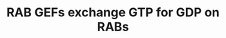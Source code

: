 ---
authors:
- ReactomeTeam
description: 'Human cells have more than 60 RAB proteins that are key regulators of
  intracellular membrane trafficking. These small GTPases contribute to trafficking
  specificity by localizing to the membranes of different organelles and interacting
  with effectors such as sorting adaptors, tethering factors, kinases, phosphatases
  and tubular-vesicular cargo (reviewed in Stenmark et al, 2009; Wandinger-Ness and
  Zerial, 2014; Zhen and Stenmark, 2015). <br><br>RAB localization depends on a number
  of factors including C-terminal prenylation, the sequence of upstream hypervariable
  regions and what nucleotide is bound, as well as interaction with RAB-interacting
  proteins (Chavrier et al, 1991; Ullrich et al, 1993; Soldati et al, 1994; Farnsworth
  et al, 1994; Seabra, 1996; Wu et al, 2010; reviewed in Stenmark, 2009; Wandinger-Ness
  and Zerial, 2014).  More recently, the activity of RAB GEFs has also been implicated
  in regulating the localization of RAB proteins (Blumer et al, 2103; Schoebel et
  al, 2009; Cabrera and Ungermann, 2013; reviewed in Barr, 2013; Zhen and Stenmark,
  2015)<br><br>In the active, GTP-bound form, RAB proteins are membrane-associated,
  while in the inactive GDP-bound form, RABs are extracted from the target membrane
  and exist in a soluble form in complex with GDP dissociation inhibitors (GDIs) (Ullrich
  et al, 1993; Soldati et al, 1994; Gavriljuk et al, 2013). Conversion between the
  inactive and active form relies on the activities of RAB guanine nucleotide exchange
  factors (GEFs) and GTPase activating proteins (GAPs) (Yoshimura et al, 2010; Wu
  et al, 2011; Pan et al, 2006; Frasa et al, 2012; reviewed in Stenmark, 2009; Wandinger-Ness
  and Zerial, 2014; Ishida et al, 2016).<br><br>Newly synthesized RABs are bound to
  a RAB escort protein, CHM (also known as REP1) or CHML (REP2) (Alexandrov et al,
  1994; Shen and Seabra, 1996). CHM/REP proteins are the substrate-binding component
  of the trimeric RAB geranylgeranyltransferase enzyme (GGTaseII) along with the two
  catalytic subunits RABGGTA and RABGGTB (reviewed in Gutkowska and Swiezewska, 2012;
  Palsuledesai and Distefano, 2015). REP proteins recruit the unmodified RAB in its
  GDP-bound state to the GGTase for sequential geranylgeranylation at one or two C-terminal
  cysteine residues (Alexandrov et al, 1994; Seabra et al 1996; Shen and Seabra, 1996;
  Baron and Seabra, 2008). After geranylation, CHM/REP proteins remain in complex
  with the geranylated RAB and escort it to its target membrane, where RAB activity
  is regulated by GAPs, GEFs, GDIs and membrane-bound GDI displacement factors (GDFs)
  (Sivars et al, 2003; reviewed in Stenmark, 2009; Wandinger-Ness and Zerial, 2014).<br><br>Unlike
  the RAB GAPS, which (to date) all contain a shared TBC domain, RAB GEFs are structurally
  diverse and range from monomeric to multisubunit complexes (reviewed in Fukuda et
  al, 2011; Frasa et al, 2012; Cherfils and Zeghouf, 2013; Ishida et al, 2016).  While
  many GEFs contain one of three conserved GEF domains identified to date  - the DENN
  (differentially expressed in normal and neoplastic cell) domain, the VPS9 domain
  and the SEC2 domain- other GEFs lack a conserved domain (reviewed in Ishida et al,
  2016). Based on sequence conservation and subunit organization, GEFs can be grouped
  into 6 general classes: the DENND-containing GEFs, the VPS9-containing GEFs (both
  monomeric), the SEC2-containing GEFs (homodimeric), heterodimeric GEF complexes
  such as RIC1:RGP1, the multisubunit TRAPPC GEF, and others (reviewed in Barr and
  Lambright, 2010; Marat et al, 2011; Ishida et al, 2016). GEFs for many RABs have
  still not been identified, however.  View original pathway at [http://www.reactome.org/PathwayBrowser/#DIAGRAM=8876198
  Reactome].'
last-edited: 2021-01-25
organisms:
- Homo sapiens
redirect_from:
- /index.php/Pathway:WP4070
- /instance/WP4070
schema-jsonld:
- '@context': https://schema.org/
  '@id': https://wikipathways.github.io/pathways/WP4070.html
  '@type': Dataset
  creator:
    '@type': Organization
    name: WikiPathways
  description: 'Human cells have more than 60 RAB proteins that are key regulators
    of intracellular membrane trafficking. These small GTPases contribute to trafficking
    specificity by localizing to the membranes of different organelles and interacting
    with effectors such as sorting adaptors, tethering factors, kinases, phosphatases
    and tubular-vesicular cargo (reviewed in Stenmark et al, 2009; Wandinger-Ness
    and Zerial, 2014; Zhen and Stenmark, 2015). <br><br>RAB localization depends on
    a number of factors including C-terminal prenylation, the sequence of upstream
    hypervariable regions and what nucleotide is bound, as well as interaction with
    RAB-interacting proteins (Chavrier et al, 1991; Ullrich et al, 1993; Soldati et
    al, 1994; Farnsworth et al, 1994; Seabra, 1996; Wu et al, 2010; reviewed in Stenmark,
    2009; Wandinger-Ness and Zerial, 2014).  More recently, the activity of RAB GEFs
    has also been implicated in regulating the localization of RAB proteins (Blumer
    et al, 2103; Schoebel et al, 2009; Cabrera and Ungermann, 2013; reviewed in Barr,
    2013; Zhen and Stenmark, 2015)<br><br>In the active, GTP-bound form, RAB proteins
    are membrane-associated, while in the inactive GDP-bound form, RABs are extracted
    from the target membrane and exist in a soluble form in complex with GDP dissociation
    inhibitors (GDIs) (Ullrich et al, 1993; Soldati et al, 1994; Gavriljuk et al,
    2013). Conversion between the inactive and active form relies on the activities
    of RAB guanine nucleotide exchange factors (GEFs) and GTPase activating proteins
    (GAPs) (Yoshimura et al, 2010; Wu et al, 2011; Pan et al, 2006; Frasa et al, 2012;
    reviewed in Stenmark, 2009; Wandinger-Ness and Zerial, 2014; Ishida et al, 2016).<br><br>Newly
    synthesized RABs are bound to a RAB escort protein, CHM (also known as REP1) or
    CHML (REP2) (Alexandrov et al, 1994; Shen and Seabra, 1996). CHM/REP proteins
    are the substrate-binding component of the trimeric RAB geranylgeranyltransferase
    enzyme (GGTaseII) along with the two catalytic subunits RABGGTA and RABGGTB (reviewed
    in Gutkowska and Swiezewska, 2012; Palsuledesai and Distefano, 2015). REP proteins
    recruit the unmodified RAB in its GDP-bound state to the GGTase for sequential
    geranylgeranylation at one or two C-terminal cysteine residues (Alexandrov et
    al, 1994; Seabra et al 1996; Shen and Seabra, 1996; Baron and Seabra, 2008). After
    geranylation, CHM/REP proteins remain in complex with the geranylated RAB and
    escort it to its target membrane, where RAB activity is regulated by GAPs, GEFs,
    GDIs and membrane-bound GDI displacement factors (GDFs) (Sivars et al, 2003; reviewed
    in Stenmark, 2009; Wandinger-Ness and Zerial, 2014).<br><br>Unlike the RAB GAPS,
    which (to date) all contain a shared TBC domain, RAB GEFs are structurally diverse
    and range from monomeric to multisubunit complexes (reviewed in Fukuda et al,
    2011; Frasa et al, 2012; Cherfils and Zeghouf, 2013; Ishida et al, 2016).  While
    many GEFs contain one of three conserved GEF domains identified to date  - the
    DENN (differentially expressed in normal and neoplastic cell) domain, the VPS9
    domain and the SEC2 domain- other GEFs lack a conserved domain (reviewed in Ishida
    et al, 2016). Based on sequence conservation and subunit organization, GEFs can
    be grouped into 6 general classes: the DENND-containing GEFs, the VPS9-containing
    GEFs (both monomeric), the SEC2-containing GEFs (homodimeric), heterodimeric GEF
    complexes such as RIC1:RGP1, the multisubunit TRAPPC GEF, and others (reviewed
    in Barr and Lambright, 2010; Marat et al, 2011; Ishida et al, 2016). GEFs for
    many RABs have still not been identified, however.  View original pathway at [http://www.reactome.org/PathwayBrowser/#DIAGRAM=8876198
    Reactome].'
  keywords:
  - 'TRAPPC9 '
  - ADP
  - GGC-RAB3A:GTP
  - GDP
  - RIC1:RGP1
  - 'GGC-RAB3A '
  - 'GGC-RAB39A '
  - 'GGC-RAB6B '
  - GGC-RAB6:GTP
  - 'DENND5A '
  - 'CCZ1B '
  - GGC-RAB35:GTP
  - 'DENND5B '
  - GGC-RAB10:GTP
  - 'DENND1B '
  - 'RIN1 '
  - 'TRAPPC2L '
  - RAB32,RAB38:GDP:GDIs,CHMs
  - 'GGC-RAB12 '
  - 'GGC-RAB13 '
  - 'DENND4A '
  - 'p-S472,S490-DENND3 '
  - 'TRAPPC8 '
  - 'CCZ1 '
  - 'p-T305,S472-AKT3 '
  - 'TRAPPC6B '
  - GGC-RAB31:GDP:GDIs,CHMs
  - GGC-RAB27:GDP:GDIs,CHMs
  - 'RAB3IP '
  - GGC-RAB39:GTP
  - GGC-RAB7:GTP
  - 'HPS4 '
  - 'TRAPPC11 '
  - p-2S DENND1A,
  - GTP
  - 'RGP1 '
  - GGC-RAB5:GDP:GDIs,CHMs
  - 'MADD '
  - 'CHM '
  - GDIs,CHMs
  - 'GTP '
  - 'GGC-RAB5C '
  - 'GGC-RAB10 '
  - 'GGC-RAB21 '
  - 'RABGEF1 '
  - p-T180,S317,S467,S556,S638,T575-ULK1
  - RAB21 GEFs
  - 'GGC-RAB1A '
  - MON1:CCZ1
  - 'RIC1 '
  - 'GGC-RAB7A '
  - TRAPPCs
  - GGC-RAB1:GTP
  - GGC-RAB10:GDP:GDIs,CHMs
  - 'p-T308,S473-AKT1 '
  - 'GAPVD1 '
  - 'GGC-RAB6A '
  - RAB3GAP1:RAB3GAP2
  - 'DENND2C '
  - GGC-RAB39:GDP:GDIs,CHMs
  - 'ALS2 '
  - RAB27:GTP
  - DENND6A,B
  - GGC-RAB6:GDP:GDIs,CHMs
  - RAB13 GEFs
  - 'DENND6B '
  - 'RIN2 '
  - 'TRAPPC12 '
  - 'ST5 '
  - 'GGC-RAB38 '
  - RAB31 GEFs
  - 'HPS1 '
  - GGC-RAB7:GDP:GDIs,CHMs
  - DENND4s
  - 'p-S536, S538 DENND1A '
  - GGC-RAB1:GDP:GDIs,CHMs
  - 'SBF2 '
  - GGC-RAB13:GDP:GDIs,CHMs
  - 'MON1B '
  - 'RIN3 '
  - GGC-RAB5:GTP
  - 'ALS2CL '
  - GGC-RAB14:GTP
  - GGC-RAB18:GDP:GDIs,CHMs
  - 'TRAPPC2 '
  - 'GGC-RAB5A '
  - 'TRAPPC13 '
  - 'TRAPPC5 '
  - DENND5A,B
  - 'GGC-RAB27A '
  - 'GGC-RAB39B '
  - GGC-RAB9:GDP:GDIs,CHMs
  - GGC-RAB35:GDP:GDIs,CHMs
  - 'GGC-RAB8B '
  - GGC-RAB21:GTP
  - 'DENND2A '
  - ATP
  - 'TRAPPC10 '
  - MADD
  - 'RAB3GAP1 '
  - 'GGC-RAB1B '
  - p-2S-DENND1A,B:YWHAE
  - 'GGC-RAB32 '
  - 'RAB3GAP2 '
  - 'DENND1A '
  - RAB8 GEFs
  - 'RAB3IL1 '
  - 'p-2S DENND1B '
  - GGC-RAB8:GDP:GDIs,CHMs
  - RAB35 GEFs
  - GGC-RAB18:GTP
  - 'GGC-RAB9A '
  - GGC-RAB13:GTP
  - 'GGC-RAB35 '
  - 'DENND2D '
  - 'GGC-RAB18 '
  - RAB32,RAB38:GTP
  - 'SBF1 '
  - 'GGC-RAB27B '
  - 'CHML '
  - 'TRAPPC1 '
  - 'GDI2 '
  - p-T,p-S-AKT
  - 'RINL '
  - 'GGC-RAB8A '
  - DENND1A, DENND1B
  - DENND1B
  - 'MON1A '
  - GGC-RAB3A:GDP:GDIs,CHMs
  - 'GDP '
  - 'TRAPPC3 '
  - GGC-RAB12:GTP
  - GGC-RAB31:GTP
  - GGC-RAB21:GDP:GDIs,CHMs
  - dimer
  - 'DENND1C '
  - 'YWHAE '
  - RAB9 GEFs
  - RAB5 GEFs
  - GGC-RAB14:GDP:GDIs,CHMs
  - 'GGC-RAB14 '
  - 'DENND4B '
  - 'GGC-RAB7B '
  - 'DENND4C '
  - 'TRAPPC6A '
  - HPS1:HPS4
  - 'GDI1 '
  - 'GGC-RAB5B '
  - 'GGC-RAB9B '
  - GGC-RAB9:GTP
  - 'DENND6A '
  - GCC-RAB12:GDP:GDIs,CHMs
  - 'GGC-RAB31 '
  - 'ANKRD27 '
  - 'p-T309,S474-AKT2 '
  - DENND3
  - YWHAE dimer
  - p-S472,S490-DENND3
  - GGC-RAB8:GTP
  - 'TRAPPC4 '
  - 'DENND3 '
  - RAB3 GEFs
  license: CC0
  name: RAB GEFs exchange GTP for GDP on RABs
seo: CreativeWork
title: RAB GEFs exchange GTP for GDP on RABs
wpid: WP4070
---